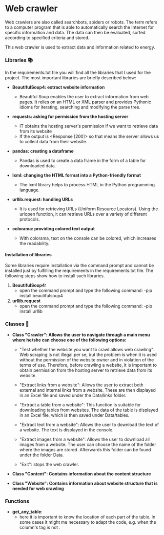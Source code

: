 # Web crawler
Web crawlers are also called searchbots, spiders or robots. The term refers to a computer program that is able to automatically search the Internet for specific information and data. The data can then be evaluated, sorted according to specified criteria and stored. 

This web crawler is used to extract data and information related to energy. 


### Libraries 📚
In the requirements.txt file you will find all the libraries that I used for the project. The most important libraries are briefly described below:
- **BeautifulSoup4: extract website information** 
  - Beautiful Soup enables the user to extract information from web pages. It relies on an HTML or XML parser and provides Pythonic idioms for iterating, searching and modifying the parse tree.
 
- **requests: asking for permission from the hosting server**
  - IT obtains the hosting server's permission if we want to retrieve data from its website
  - If the output is <Response [200]> so that means the server allows us to collect data from their website. 
 
- **pandas: creating a dataframe**
  - Pandas is used to create a data frame in the form of a table for downloaded data.
 
- **lxml: changing the HTML format into a Python-friendly format**
  - The lxml library helps to process HTML in the Python programming language.
 
- **urllib.request: handling URLs**
  - It is used for retrieving URLs (Uniform Resource Locators). Using the urlopen function, it can retrieve URLs over a variety of different protocols.
  
- **colorama: providing colored text output**
  - With colorama, text on the console can be colored, which increases the readability.


#### Installation of libraries 
Some libraries require installation via the command prompt and cannot be installed just by fulfilling the requirements in the requirements.txt file. The following steps show how to install such libraries.
1. **BeautifulSoup4:** 
    - open the command prompt and type the following command:
      -pip install beautifulsoup4
2. **urllib.request**
    - open the command prompt and type the following command:
      -pip install urllib


### Classes 📁
- **Class "Crawler": Allows the user to navigate through a main menu where he/she can choose one of the following options:**

  - "Test whether the website you want to crawl allows web crawling": Web scraping is not illegal per se, but the problem is when it is used without the permission of the website owner and in violation of the terms of use. Therefore, before crawling a website, it is important to obtain permission from the hosting server to retrieve data from its website. 
  
  - "Extract links from a website": Allows the user to extract both external and internal links from a website. These are then displayed in an Excel file and saved under the Data/links folder.
  
  - "Extract a table from a website": This function is suitable for downloading tables from websites. The data of the table is displayed in an Excel file, which is then saved under Data/tables.
  
  - "Extract text from a website": Allows the user to download the text of a website. The text is displayed in the console.
  
  - "Extract images from a website": Allows the user to download all images from a website. The user can choose the name of the folder where the images are stored. Afterwards this folder can be found under the folder Data.
 
  - "Exit": stops the web crawler.
 
 
- **Class "Content": Contains information about the content structure** 


- **Class "Website": Contains information about website structure that is needed for web crawling**


### Functions 
- **get_any_table**: 
  - here it is important to know the location of each part of the table. In some cases it might me necessary to adapt the code, e.g. when the column's tag is not <th>.
